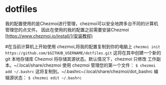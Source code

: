 # dotfiles
我的配置使用的是Chezmoi进行管理，chezmoi可以安全地跨多台不同的计算机管理您的点文件。
因此在使用的我的配置之前需要安装Chezmoi
[https://www.chezmoi.io/install/](安装教程)

#在当前计算机上开始使用 chezmoi,将我的配置复制到你的电脑上
`chezmoi init https://github.com/$GITHUB_USERNAME/dotfiles.git`
这将在其中创建一个新的 git 本地存储库 Chezmoi 将存储其源状态。默认情况下，chezmoi 只修改 工作副本。~/.local/share/chezmoi
使用 chezmoi 管理您的第一个文件：
`$ chezmoi add ~/.bashrc`
这将复制到。~/.bashrc~/.local/share/chezmoi/dot_bashrc
编辑源状态：
`$ chezmoi edit ~/.bashrc`
